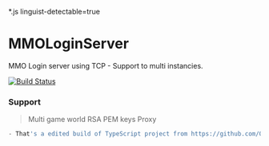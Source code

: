 *.js linguist-detectable=true

# MMOLoginServer
MMO Login server using TCP - Support to multi instancies.

[![Build Status](https://travis-ci.org/mattcg/language-tags.png?branch=master)](https://travis-ci.org/mattcg/language-tags)

### Support
> Multi game world
> RSA PEM keys
> Proxy

```js
- That's a edited build of TypeScript project from https://github.com/OTCv8/OpenTibiaLoginServer
```

